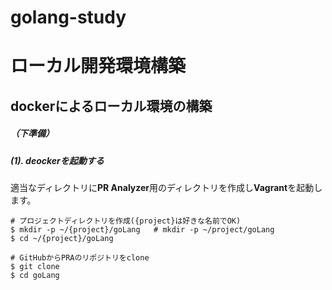 # golang-study

# ローカル開発環境構築

## dockerによるローカル環境の構築
##### （下準備）


##### (1). deockerを起動する

適当なディレクトリに**PR Analyzer**用のディレクトリを作成し**Vagrant**を起動します。

```shell
# プロジェクトディレクトリを作成({project}は好きな名前でOK)
$ mkdir -p ~/{project}/goLang   # mkdir -p ~/project/goLang
$ cd ~/{project}/goLang

# GitHubからPRAのリポジトリをclone
$ git clone 
$ cd goLang
